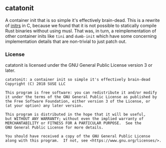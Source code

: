 ## catatonit ##

A container init that is so simple it's effectively brain-dead. This is a
rewrite of [initrs][initrs] in C, because we found that it is not possible to
statically compile Rust binaries without using musl. That was, in turn, a
reimplementation of other container inits like `tini` and `dumb-init` which
have some concerning implementation details that are non-trivial to just patch
out.

[initrs]: https://github.com/cyphar/initrs

### License ###

catatonit is licensed under the GNU General Public License version 3 or later.

```
catatonit: a container init so simple it's effectively brain-dead
Copyright (C) 2018 SUSE LLC

This program is free software: you can redistribute it and/or modify
it under the terms of the GNU General Public License as published by
the Free Software Foundation, either version 3 of the License, or
(at your option) any later version.

This program is distributed in the hope that it will be useful,
but WITHOUT ANY WARRANTY; without even the implied warranty of
MERCHANTABILITY or FITNESS FOR A PARTICULAR PURPOSE.  See the
GNU General Public License for more details.

You should have received a copy of the GNU General Public License
along with this program.  If not, see <https://www.gnu.org/licenses/>.
```
